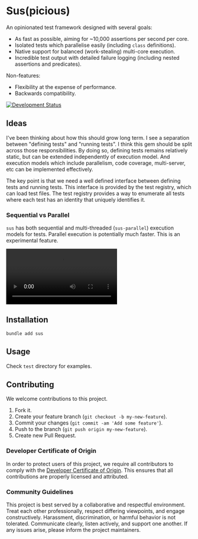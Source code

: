 # Sus(picious)

An opinionated test framework designed with several goals:

  - As fast as possible, aiming for \~10,000 assertions per second per core.
  - Isolated tests which parallelise easily (including `class` definitions).
  - Native support for balanced (work-stealing) multi-core execution.
  - Incredible test output with detailed failure logging (including nested assertions and predicates).

Non-features:

  - Flexibility at the expense of performance.
  - Backwards compatibility.

[![Development Status](https://github.com/sus-rb/sus/workflows/Test/badge.svg)](https://github.com/sus-rb/sus/actions?workflow=Test)

## Ideas

I've been thinking about how this should grow long term. I see a separation between "defining tests" and "running tests". I think this gem should be split across those responsibilities. By doing so, defining tests remains relatively static, but can be extended independently of execution model. And execution models which include parallelism, code coverage, multi-server, etc can be implemented effectively.

The key point is that we need a well defined interface between defining tests and running tests. This interface is provided by the test registry, which can load test files. The test registry provides a way to enumerate all tests where each test has an identity that uniquely identifies it.

### Sequential vs Parallel

`sus` has both sequential and multi-threaded (`sus-parallel`) execution models for tests. Parallel execution is potentially much faster. This is an experimental feature.

![Sequential vs Parallel](https://user-images.githubusercontent.com/30030/144770080-092cf07b-b121-4754-96e0-8ff1d8ea0695.mov)

## Installation

``` shell
bundle add sus
```

## Usage

Check `test` directory for examples.

## Contributing

We welcome contributions to this project.

1.  Fork it.
2.  Create your feature branch (`git checkout -b my-new-feature`).
3.  Commit your changes (`git commit -am 'Add some feature'`).
4.  Push to the branch (`git push origin my-new-feature`).
5.  Create new Pull Request.

### Developer Certificate of Origin

In order to protect users of this project, we require all contributors to comply with the [Developer Certificate of Origin](https://developercertificate.org/). This ensures that all contributions are properly licensed and attributed.

### Community Guidelines

This project is best served by a collaborative and respectful environment. Treat each other professionally, respect differing viewpoints, and engage constructively. Harassment, discrimination, or harmful behavior is not tolerated. Communicate clearly, listen actively, and support one another. If any issues arise, please inform the project maintainers.
